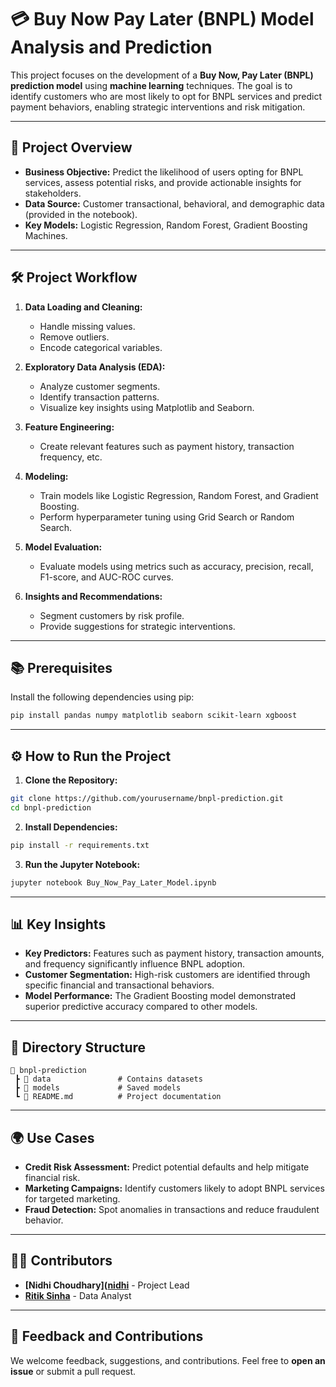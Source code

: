 # 💳 **Buy Now Pay Later (BNPL) Model Analysis and Prediction**

This project focuses on the development of a **Buy Now, Pay Later (BNPL) prediction model** using **machine learning** techniques. The goal is to identify customers who are most likely to opt for BNPL services and predict payment behaviors, enabling strategic interventions and risk mitigation.

---

## 🚀 **Project Overview**

- **Business Objective:** Predict the likelihood of users opting for BNPL services, assess potential risks, and provide actionable insights for stakeholders.  
- **Data Source:** Customer transactional, behavioral, and demographic data (provided in the notebook).  
- **Key Models:** Logistic Regression, Random Forest, Gradient Boosting Machines.  

---

## 🛠️ **Project Workflow**

1. **Data Loading and Cleaning:**  
   - Handle missing values.  
   - Remove outliers.  
   - Encode categorical variables.  

2. **Exploratory Data Analysis (EDA):**  
   - Analyze customer segments.  
   - Identify transaction patterns.  
   - Visualize key insights using Matplotlib and Seaborn.  

3. **Feature Engineering:**  
   - Create relevant features such as payment history, transaction frequency, etc.  

4. **Modeling:**  
   - Train models like Logistic Regression, Random Forest, and Gradient Boosting.  
   - Perform hyperparameter tuning using Grid Search or Random Search.  

5. **Model Evaluation:**  
   - Evaluate models using metrics such as accuracy, precision, recall, F1-score, and AUC-ROC curves.  

6. **Insights and Recommendations:**  
   - Segment customers by risk profile.  
   - Provide suggestions for strategic interventions.  

---

## 📚 **Prerequisites**

Install the following dependencies using pip:

```bash
pip install pandas numpy matplotlib seaborn scikit-learn xgboost
```

---

## ⚙️ **How to Run the Project**

1. **Clone the Repository:**  
```bash
git clone https://github.com/yourusername/bnpl-prediction.git
cd bnpl-prediction
```

2. **Install Dependencies:**  
```bash
pip install -r requirements.txt
```

3. **Run the Jupyter Notebook:**  
```bash
jupyter notebook Buy_Now_Pay_Later_Model.ipynb
```

---

## 📊 **Key Insights**

- **Key Predictors:** Features such as payment history, transaction amounts, and frequency significantly influence BNPL adoption.  
- **Customer Segmentation:** High-risk customers are identified through specific financial and transactional behaviors.  
- **Model Performance:** The Gradient Boosting model demonstrated superior predictive accuracy compared to other models.  

---

## 📜 **Directory Structure**

```
📂 bnpl-prediction
 ┣ 📂 data               # Contains datasets 
 ┣ 📂 models             # Saved models
 ┗ 📜 README.md          # Project documentation
```

---

## 🌍 **Use Cases**

- **Credit Risk Assessment:** Predict potential defaults and help mitigate financial risk.  
- **Marketing Campaigns:** Identify customers likely to adopt BNPL services for targeted marketing.  
- **Fraud Detection:** Spot anomalies in transactions and reduce fraudulent behavior.  

---

## 👩‍🔬 **Contributors**

- **[Nidhi Choudhary]([nidhi](https://github.com/NidhiChoudhary7/)** - Project Lead  
- **[Ritik Sinha](2)** - Data Analyst  


---

## 💬 **Feedback and Contributions**

We welcome feedback, suggestions, and contributions. Feel free to **open an issue** or submit a pull request.


